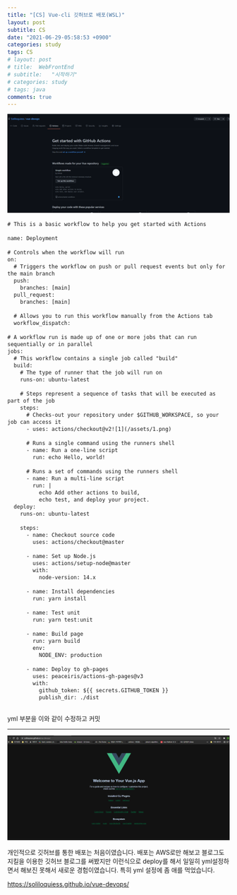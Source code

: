 ```yaml
---
title: "[CS] Vue-cli 깃허브로 배포(WSL)"
layout: post
subtitle: CS
date: "2021-06-29-05:58:53 +0900"
categories: study
tags: CS
# layout: post
# title:  WebFrontEnd
# subtitle:   "시작하기"
# categories: study
# tags: java
comments: true
---
```



![1](/assets/1_jpvu1zd2z.png)

```
# This is a basic workflow to help you get started with Actions

name: Deployment

# Controls when the workflow will run
on:
  # Triggers the workflow on push or pull request events but only for the main branch
  push:
    branches: [main]
  pull_request:
    branches: [main]

  # Allows you to run this workflow manually from the Actions tab
  workflow_dispatch:

# A workflow run is made up of one or more jobs that can run sequentially or in parallel
jobs:
  # This workflow contains a single job called "build"
  build:
    # The type of runner that the job will run on
    runs-on: ubuntu-latest

    # Steps represent a sequence of tasks that will be executed as part of the job
    steps:
      # Checks-out your repository under $GITHUB_WORKSPACE, so your job can access it
      - uses: actions/checkout@v2![1](/assets/1.png)

      # Runs a single command using the runners shell
      - name: Run a one-line script
        run: echo Hello, world!

      # Runs a set of commands using the runners shell
      - name: Run a multi-line script
        run: |
          echo Add other actions to build,
          echo test, and deploy your project.
  deploy:
    runs-on: ubuntu-latest

    steps:
      - name: Checkout source code
        uses: actions/checkout@master

      - name: Set up Node.js
        uses: actions/setup-node@master
        with:
          node-version: 14.x

      - name: Install dependencies
        run: yarn install

      - name: Test unit
        run: yarn test:unit

      - name: Build page
        run: yarn build
        env:
          NODE_ENV: production

      - name: Deploy to gh-pages
        uses: peaceiris/actions-gh-pages@v3
        with:
          github_token: ${{ secrets.GITHUB_TOKEN }}
          publish_dir: ./dist


```



yml 부분을 이와 같이 수정하고 커밋


--------


![20210629_181406](/assets/20210629_181406_ii9ikudta.png)


개인적으로 깃허브를 통한 배포는 처음이였습니다. 배포는 AWS로만 해보고 블로그도 지킬을 이용한 깃허브 블로그를 써봤지만 이런식으로 deploy를 해서 일일히 yml설정하면서 해보진 못해서 새로운 경험이였습니다. 특히 yml 설정에 좀 애를 먹었습니다.



https://soliloquiess.github.io/vue-devops/
